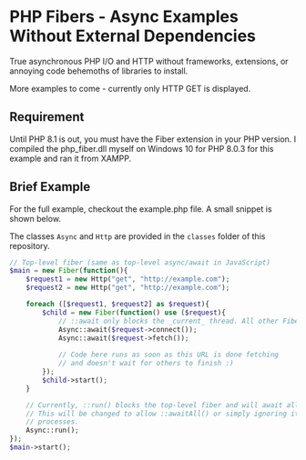 # PHP Fibers - Async Examples Without External Dependencies
True asynchronous PHP I/O and HTTP without frameworks, extensions, or annoying code behemoths of libraries to install.

More examples to come - currently only HTTP GET is displayed.

## Requirement

Until PHP 8.1 is out, you must have the Fiber extension in your PHP version. I compiled the php_fiber.dll myself on Windows 10 for PHP 8.0.3 for this example and ran it from XAMPP.

## Brief Example

For the full example, checkout the example.php file. A small snippet is shown below.

The classes `Async` and `Http` are provided in the `classes` folder of this repository.

```php
// Top-level fiber (same as top-level async/await in JavaScript)
$main = new Fiber(function(){
	$request1 = new Http("get", "http://example.com");
	$request2 = new Http("get", "http://example.com");

	foreach ([$request1, $request2] as $request){
		$child = new Fiber(function() use ($request){
			// ::await only blocks the _current_ thread. All other Fibers can still run
			Async::await($request->connect());
			Async::await($request->fetch());
			
			// Code here runs as soon as this URL is done fetching
			// and doesn't wait for others to finish :)
		});
		$child->start();
	}

	// Currently, ::run() blocks the top-level fiber and will await all the child fibers above.
	// This will be changed to allow ::awaitAll() or simply ignoring it entirely for full asynchronous
	// processes.
	Async::run();
});
$main->start();
```

